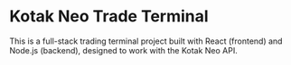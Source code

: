 # Kotak Neo Trade Terminal

This is a full-stack trading terminal project built with React (frontend) and Node.js (backend), designed to work with the Kotak Neo API.

